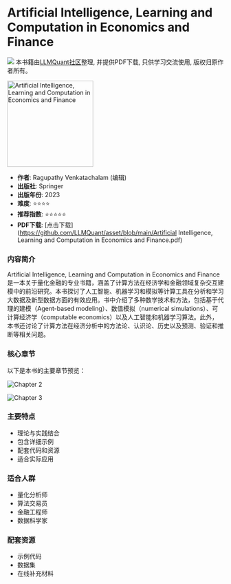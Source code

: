 # Artificial Intelligence, Learning and Computation in Economics and Finance

![](https://fastly.jsdelivr.net/gh/bucketio/img3@main/2024/09/04/1725464231869-e0b2f727-2a0f-4270-bf6c-31ddc350426a.gif)
本书籍由[LLMQuant社区](https://llmquant.com/)整理, 并提供PDF下载, 只供学习交流使用, 版权归原作者所有。

<img src="1.png" alt="Artificial Intelligence, Learning and Computation in Economics and Finance" width="200"/>

- **作者**: Ragupathy Venkatachalam (编辑)
- **出版社**: Springer
- **出版年份**: 2023
- **难度**: ⭐⭐⭐⭐
- **推荐指数**: ⭐⭐⭐⭐⭐
- **PDF下载**: [点击下载](https://github.com/LLMQuant/asset/blob/main/Artificial Intelligence, Learning and Computation in Economics and Finance.pdf)

### 内容简介

Artificial Intelligence, Learning and Computation in Economics and Finance 是一本关于量化金融的专业书籍，涵盖了计算方法在经济学和金融领域复杂交互建模中的前沿研究。本书探讨了人工智能、机器学习和模拟等计算工具在分析和学习大数据及新型数据方面的有效应用。书中介绍了多种数学技术和方法，包括基于代理的建模（Agent-based modeling）、数值模拟（numerical simulations）、可计算经济学（computable economics）以及人工智能和机器学习算法。此外，本书还讨论了计算方法在经济分析中的方法论、认识论、历史以及预测、验证和推断等相关问题。

### 核心章节

以下是本书的主要章节预览：

![Chapter 2](2.png)

![Chapter 3](3.png)

### 主要特点

- 理论与实践结合
- 包含详细示例
- 配套代码和资源
- 适合实际应用

### 适合人群

- 量化分析师
- 算法交易员
- 金融工程师
- 数据科学家

### 配套资源

- 示例代码
- 数据集
- 在线补充材料